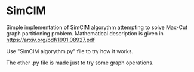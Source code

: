 # SimCIM

Simple implementation of SimCIM algorythm attempting to solve Max-Cut graph partitioning problem. 
Mathematical description is given in https://arxiv.org/pdf/1901.08927.pdf

Use "SimCIM algorythm.py" file to try how it works.

The other .py file is made just to try some graph operations.
